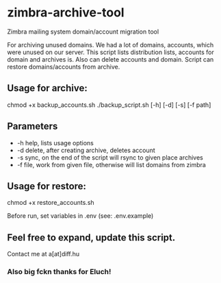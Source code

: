 # zimbra-archive-tool
Zimbra mailing system domain/account migration tool

For archiving unused domains. We had a lot of domains, accounts, which were unused on our server. This script lists distribution lists, accounts for domain and archives is. Also can delete accounts and domain.
Script can restore domains/accounts from archive.

## Usage for archive:
chmod +x backup_accounts.sh
./backup_script.sh [-h] [-d] [-s] [-f path]

## Parameters
- -h help, lists usage options
- -d delete, after creating archive, deletes account
- -s sync, on the end of the script will rsync to given place archives
- -f file, work from given file, otherwise will list domains from zimbra

## Usage for restore:
chmod +x restore_accounts.sh

Before run, set variables in .env (see: .env.example)

## Feel free to expand, update this script.
Contact me at a[at]diff.hu

### Also big fckn thanks for Eluch!
